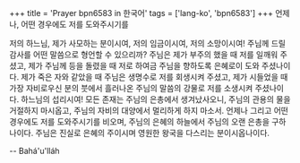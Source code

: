 +++
title = 'Prayer bpn6583 in 한국어'
tags = ['lang-ko', 'bpn6583']
+++
언제나, 어떤 경우에도 저를 도와주시기를

저의 하느님, 제가 사모하는 분이시여, 저의 임금이시여, 저의 소망이시여! 주님께 드릴 감사를 어떤 말씀으로 형언할 수 있으리까? 주님은 제가 부주의 했을 때 저를 일깨워 주셨고, 제가 주님께 등을 돌렸을 때 저로 하여금 주님을 향하도록 은혜로이 도와 주셨나이다. 제가 죽은 자와 같았을 때 주님은 생명수로 저를 회생시켜 주셨고, 제가 시들었을 때 가장 자비로우신 분의 붓에서 흘러나온 주님의 말씀의 강물로 저를 소생시켜 주셨나이다.
하느님의 섭리시여! 모든 존재는 주님의 은총에서 생겨났사오니, 주님의 관용의 물을 거절하지 마시옵고, 주님의 자비의 대양에서 멀리하게 하지 마소서. 언제나 그리고 어떤 경우에도 저를 도와주시기를 비오며, 주님의 은혜의 하늘에서 주님의 오랜 은총을 구하나이다. 주님은 진실로 은혜의 주이시며 영원한 왕국을 다스리는 분이시옵나이다.

-- Bahá'u'lláh
